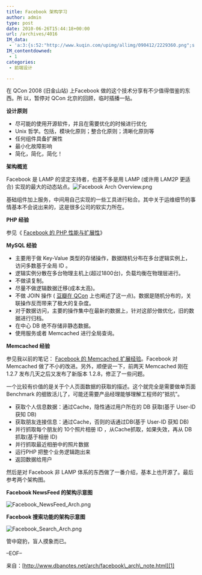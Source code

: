 ```yaml
---
title: Facebook 架构学习
author: admin
type: post
date: 2010-06-26T15:44:18+00:00
url: /archives/4016
IM_data:
 - 'a:3:{s:52:"http://www.kuqin.com/upimg/allimg/090412/2229360.png";s:52:"http://www.kuqin.com/upimg/allimg/090412/2229360.png";s:52:"http://www.kuqin.com/upimg/allimg/090412/2229361.png";s:52:"http://www.kuqin.com/upimg/allimg/090412/2229361.png";s:52:"http://www.kuqin.com/upimg/allimg/090412/2229362.png";s:52:"http://www.kuqin.com/upimg/allimg/090412/2229362.png";}'
IM_contentdowned:
 - 1
categories:
 - 前端设计

---
```

在 QCon 2008 (旧金山站) 上Facebook 做的这个技术分享有不少值得借鉴的东西。所 以，暂停对 QCon 北京的回顾，临时插播一贴。

**设计原则**

 * 尽可能的使用开源软件，并且在需要优化的时候进行优化
 * Unix 哲学。包括，模块化原则；整合化原则；清晰化原则等
 * 任何组件具备扩展性
 * 最小化故障影响
 * 简化，简化，简化！

**架构概览**

Facebook 是 LAMP 的坚定支持者，也差不多是用 LAMP (或许用 LAM2P 更适合) 实现的最大的动态站点。![Facebook Arch Overview.png](http://www.kuqin.com/upimg/allimg/090412/2229360.png)

基础组件加上服务，中间用自己实现的一些工具进行粘合。其中关于运维细节的事情基本不会说出来的，这是很多公司的软实力所在。

**PHP 经验**

参见《 [Facebook 的 PHP 性能与扩展性](http://www.kuqin.com/web/20080410/6398.html)》

**MySQL 经验**

 * 主要用于做 Key-Value 类型的存储操作，数据随机分布在多台逻辑实例上，访问多数基于全局 ID 。
 * 逻辑实例分散在多台物理主机上(超过1800台)，负载均衡在物理层进行。
 * 不做读复制。
 * 尽量不做逻辑数据迁移(成本太高)。
 * 不做 JOIN 操作 ( [豆瓣在 QCon](http://www.kuqin.com/system-analysis/20090411/45329.html) 上也阐述了这一点)。数据是随机分布的，关联操作反而带来了极大的复杂度。
 * 对于数据访问，主要的操作集中在最新的数据上，针对这部分做优化，旧的数据进行归档。
 * 在中心 DB 绝不存储非静态数据。
 * 使用服务或者 Memcached 进行全局查询。

**Memcached 经验**

参见我以前的笔记： [Facebook 的 Memcached 扩展经验](http://www.kuqin.com/web/20081216/30866.html)。Facebook 对 Memcached 做了不小的改进。另外，顺便说一下，前两天 Memcached 刚在 1.2.7 发布几天之后又发布了新版本 1.2.8，修正了一些问题。

一个比较有价值的是关于个人页面数据的获取的描述。这个就完全是需要做单页面 Benchmark 的细致活儿了，可能还需要产品经理能够理解工程师的”抵抗”。

 * 获取个人信息数据：通过Cache，隐性通过用户所在的 DB 获取(基于 User-ID 获知 DB)
 * 获取朋友连接信息：通过Cache，否则的话通过DB(基于 User-ID 获知 DB)
 * 并行抓取每个朋友的 10个照片相册 ID ，从Cache抓取，如果失效，再从 DB 抓取(基于相册 ID)
 * 并行抓取最近相册中的照片数据
 * 运行PHP 把整个业务逻辑跑出来
 * 返回数据给用户

然后是对 Facebook 非 LAMP 体系的东西做了一番介绍，基本上也开源了。最后参考两个架构图。

**Facebook NewsFeed 的架构示意图**

![Facebook_NewsFeed_Arch.png](http://www.kuqin.com/upimg/allimg/090412/2229361.png)

**Facebook 搜索功能的架构示意图**

![Facebook_Search_Arch.png](http://www.kuqin.com/upimg/allimg/090412/2229362.png)

管中窥豹，盲人摸象而已。

–EOF–

来自：[http://www.dbanotes.net/arch/facebook\_arch\_note.html][1]

 [1]: http://www.dbanotes.net/arch/facebook_arch_note.html